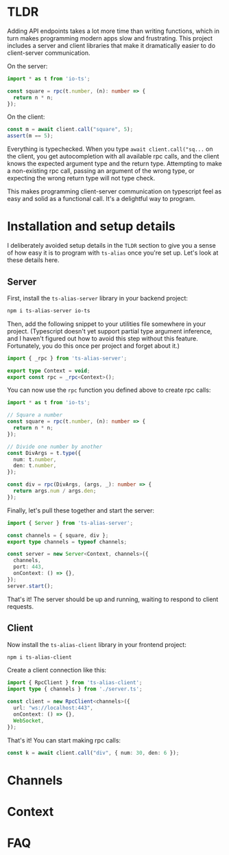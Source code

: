 # TLDR

Adding API endpoints takes a lot more time than writing functions, which in turn makes programming modern apps slow and frustrating. This project includes a server and client libraries that make it dramatically easier to do client-server communication.

On the server:

```ts
import * as t from 'io-ts';

const square = rpc(t.number, (n): number => {
  return n * n;
});
```

On the client:

```ts
const m = await client.call("square", 5);
assert(m == 5);
```

Everything is typechecked. When you type `await client.call("sq...` on the client, you get autocompletion with all available rpc calls, and the client knows the expected argument type and the return type. Attempting to make a non-existing rpc call, passing an argument of the wrong type, or expecting the wrong return type will not type check.

This makes programming client-server communication on typescript feel as easy and solid as a functional call. It's a delightful way to program.

# Installation and setup details

I deliberately avoided setup details in the `TLDR` section to give you a sense of how easy it is to program with `ts-alias` once you're set up. Let's look at these details here.

## Server

First, install the `ts-alias-server` library in your backend project:

```sh
npm i ts-alias-server io-ts
```

Then, add the following snippet to your utilities file somewhere in your project. (Typescript doesn't yet support partial type argument inference, and I haven't figured out how to avoid this step without this feature. Fortunately, you do this once per project and forget about it.)

```ts
import { _rpc } from 'ts-alias-server';

export type Context = void;
export const rpc = _rpc<Context>();
```

You can now use the `rpc` function you defined above to create rpc calls:

```ts
import * as t from 'io-ts';

// Square a number
const square = rpc(t.number, (n): number => {
  return n * n;
});

// Divide one number by another
const DivArgs = t.type({
  num: t.number,
  den: t.number,
});

const div = rpc(DivArgs, (args, _): number => {
  return args.num / args.den;
});
```

Finally, let's pull these together and start the server:

```ts
import { Server } from 'ts-alias-server';

const channels = { square, div };
export type channels = typeof channels;

const server = new Server<Context, channels>({
  channels,
  port: 443,
  onContext: () => {},
});
server.start();
```

That's it! The server should be up and running, waiting to respond to client requests.

## Client

Now install the `ts-alias-client` library in your frontend project:

```sh
npm i ts-alias-client
```

Create a client connection like this:

```ts
import { RpcClient } from 'ts-alias-client';
import type { channels } from './server.ts';

const client = new RpcClient<channels>({
  url: "ws://localhost:443",
  onContext: () => {},
  WebSocket,
});
```

That's it! You can start making rpc calls:

```ts
const k = await client.call("div", { num: 30, den: 6 });
```

# Channels

# Context

# FAQ

